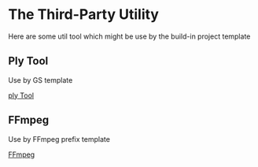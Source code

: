 # The Third-Party Utility

Here are some util tool which might be use by the build-in project template

## Ply Tool

Use by GS template

[ply Tool](./../ply_tool/README.md)

## FFmpeg

Use by FFmpeg prefix template

[FFmpeg](https://github.com/btbn/ffmpeg-builds/releases)